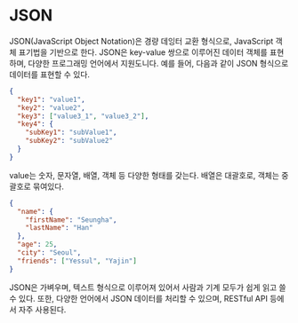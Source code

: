 # JSON
JSON(JavaScript Object Notation)은 경량 데잉터 교환 형식으로, JavaScript 객체 표기법을 기반으로 한다. JSON은 key-value 쌍으로 이루어진 데이터 객체를 표현하며, 다양한 프로그래밍 언어에서 지원도니다. 예를 들어, 다음과 같이 JSON 형식으로 데이터를 표현할 수 있다.

```json
{
  "key1": "value1",
  "key2": "value2",
  "key3": ["value3_1", "value3_2"],
  "key4": {
    "subKey1": "subValue1",
    "subKey2": "subValue2"
  }
}
```

value는 숫자, 문자열, 배열, 객체 등 다양한 형태를 갖는다. 배열은 대괄호로, 객체는 중괄호로 묶여있다.

```json
{
  "name": {
    "firstName": "Seungha",
    "lastName": "Han"
  },
  "age": 25, 
  "city": "Seoul",
  "friends": ["Yessul", "Yajin"]
}
```

JSON은 가벼우며, 텍스트 형식으로 이루어져 있어서 사람과 기계 모두가 쉽게 읽고 쓸 수 있다. 또한, 다양한 언어에서 JSON 데이터를 처리할 수 있으며, RESTful API 등에서 자주 사용된다.
